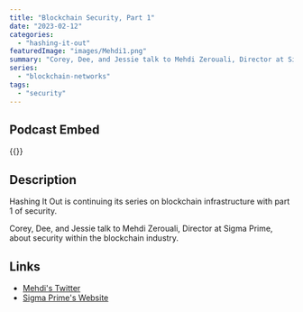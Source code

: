 ```yaml
---
title: "Blockchain Security, Part 1"
date: "2023-02-12"
categories: 
  - "hashing-it-out"
featuredImage: "images/Mehdi1.png"
summary: "Corey, Dee, and Jessie talk to Mehdi Zerouali, Director at Sigma Prime, about security on the blockchain."
series:
  - "blockchain-networks"
tags:
  - "security"
---
```


## Podcast Embed
{{<podcast-embed url="https://player.simplecast.com/a647ef80-7c4d-46f5-8ffb-ff1fb5d21594?dark=false&color=EE6E04">}}


## Description
Hashing It Out is continuing its series on blockchain infrastructure with part 1 of security.

Corey, Dee, and Jessie talk to Mehdi Zerouali, Director at Sigma Prime, about security within the blockchain industry.

## Links 
- [Mehdi's Twitter](https://twitter.com/ethzed)
- [Sigma Prime's Website](https://sigmaprime.io)
